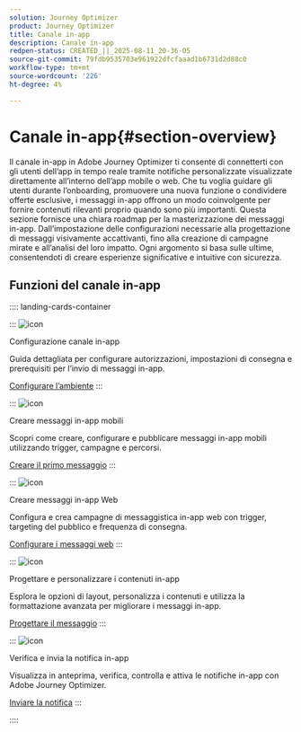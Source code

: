 ```yaml
---
solution: Journey Optimizer
product: Journey Optimizer
title: Canale in-app
description: Canale in-app
redpen-status: CREATED_||_2025-08-11_20-36-05
source-git-commit: 79fdb9535703e961922dfcfaaad1b6731d2d88c0
workflow-type: tm+mt
source-wordcount: '226'
ht-degree: 4%

---
```



# Canale in-app{#section-overview}

Il canale in-app in Adobe Journey Optimizer ti consente di connetterti con gli utenti dell’app in tempo reale tramite notifiche personalizzate visualizzate direttamente all’interno dell’app mobile o web. Che tu voglia guidare gli utenti durante l’onboarding, promuovere una nuova funzione o condividere offerte esclusive, i messaggi in-app offrono un modo coinvolgente per fornire contenuti rilevanti proprio quando sono più importanti. Questa sezione fornisce una chiara roadmap per la masterizzazione dei messaggi in-app. Dall’impostazione delle configurazioni necessarie alla progettazione di messaggi visivamente accattivanti, fino alla creazione di campagne mirate e all’analisi del loro impatto. Ogni argomento si basa sulle ultime, consentendoti di creare esperienze significative e intuitive con sicurezza.

## Funzioni del canale in-app

:::: landing-cards-container

:::
![icon](https://cdn.experienceleague.adobe.com/icons/gear.svg)

Configurazione canale in-app

Guida dettagliata per configurare autorizzazioni, impostazioni di consegna e prerequisiti per l’invio di messaggi in-app.

[Configurare l’ambiente](../using/in-app/inapp-configuration.md)
:::

:::
![icon](https://cdn.experienceleague.adobe.com/icons/list-check.svg)

Creare messaggi in-app mobili

Scopri come creare, configurare e pubblicare messaggi in-app mobili utilizzando trigger, campagne e percorsi.

[Creare il primo messaggio](../using/in-app/create-in-app.md)
:::

:::
![icon](https://cdn.experienceleague.adobe.com/icons/puzzle-piece.svg)

Creare messaggi in-app Web

Configura e crea campagne di messaggistica in-app web con trigger, targeting del pubblico e frequenza di consegna.

[Configurare i messaggi web](../using/in-app/create-in-app-web.md)
:::

:::
![icon](https://cdn.experienceleague.adobe.com/icons/paint-brush.svg)

Progettare e personalizzare i contenuti in-app

Esplora le opzioni di layout, personalizza i contenuti e utilizza la formattazione avanzata per migliorare i messaggi in-app.

[Progettare il messaggio](../using/in-app/design-in-app.md)
:::

:::
![icon](https://cdn.experienceleague.adobe.com/icons/paper-plane.svg)

Verifica e invia la notifica in-app

Visualizza in anteprima, verifica, controlla e attiva le notifiche in-app con Adobe Journey Optimizer.

[Inviare la notifica](../using/in-app/send-in-app.md)
:::

::::
